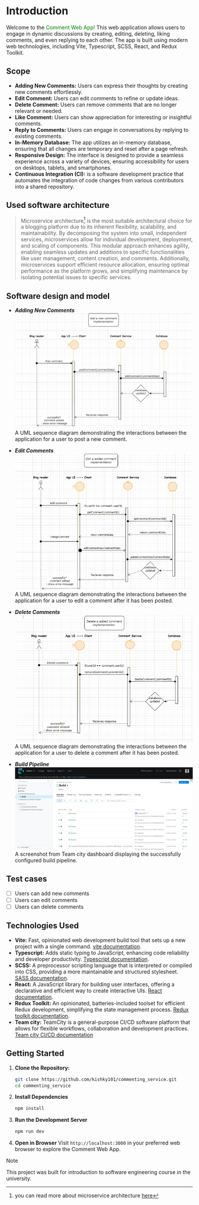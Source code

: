 # Introduction

Welcome to the <span style="color:green">Comment Web App!</span> This web application allows users to engage in dynamic discussions by creating, editing, deleting, liking comments, and even replying to each other. The app is built using modern web technologies, including Vite, Typescript, SCSS, React, and Redux Toolkit.

## Scope

- **Adding New Comments:** Users can express their thoughts by creating new comments effortlessly.
- **Edit Comment:** Users can edit comments to refine or update ideas.
- **Delete Comment:** Users can remove comments that are no longer relevant or needed.
- **Like Comment:** Users can show appreciation for interesting or insightful comments.
- **Reply to Comments:** Users can engage in conversations by replying to existing comments.
- **In-Memory Database:** The app utilizes an in-memory database, ensuring that all changes are temporary and reset after a page refresh.
- **Responsive Design:** The interface is designed to provide a seamless experience across a variety of devices, ensuring accessibility for users on desktops, tablets, and smartphones.
- **Continuous Integration (CI):** is a software development practice that automates the integration of code changes from various contributors into a shared repository. 

## Used software architecture

>Microservice architecture[^1] is the most suitable architectural choice for a blogging platform due to its inherent flexibility, scalability, and maintainability. By decomposing the system into small, independent services, microservices allow for individual development, deployment, and scaling of components. This modular approach enhances agility, enabling seamless updates and additions to specific functionalities like user management, content creation, and comments. Additionally, microservices support efficient resource allocation, ensuring optimal performance as the platform grows, and simplifying maintenance by isolating potential issues to specific services.

## Software design and model
- ***Adding New Comments***
    ![UML sequence diagram for adding a new comment implementation](./src/assets/images/add-new-comment.png)
    A UML sequence diagram demonstrating the interactions between the application for a user to post a new comment.

- ***Edit Comments***
    ![UML sequence diagram for editing a comment after It has been posted](./src/assets/images/edit-comment.png)
    A UML sequence diagram demonstrating the interactions between the application for a user to edit a comment after it has been posted.

- ***Delete Comments***
    ![UML sequence diagram for deleting a comment after it has been posted](./src/assets/images/delete-comment.png)
    A UML sequence diagram demonstrating the interactions between the application for a user to delete a comment after it has been posted. 

- ***Build Pipeline***
    ![A screenshot from TeamCity showing the successful build pipeline](./src/assets/images/build-pipeline.png)
    A screenshot from Team city dashboard displaying the successfully configured build pipeline.


## Test cases
- [ ] Users can add new comments
- [ ] Users can edit comments
- [ ] Users can delete comments

## Technologies Used

- **Vite:** Fast, opinionated web development build tool that sets up a new project with a single command. [vite documentation](https://vitejs.dev/guide/).
- **Typescript:** Adds static typing to JavaScript, enhancing code reliability and developer productivity. [Typescript documentation](https://www.typescriptlang.org/docs/).
- **SCSS:** A preprocessor scripting language that is interpreted or compiled into CSS, providing a more maintainable and structured stylesheet. [SASS documentation](https://sass-lang.com/documentation/).
- **React:** A JavaScript library for building user interfaces, offering a declarative and efficient way to create interactive UIs. [React documentation](https://react.dev/learn).
- **Redux Toolkit:** An opinionated, batteries-included toolset for efficient Redux development, simplifying the state management process. [Redux toolkit documentation](https://redux-toolkit.js.org/introduction/getting-started).
- **Team city:** TeamCity is a general-purpose CI/CD software platform that allows for flexible workflows, collaboration and development practices. [Team city CI/CD documentation](https://www.jetbrains.com/teamcity/ci-cd-guide/)

## Getting Started

1. **Clone the Repository:**
   ```bash
   git clone https://github.com/kishky101/commenting_service.git
   cd commenting_service


2. **Install Dependencies**
    ```bash
    npm install

3. **Run the Development Server**
    ```bash
    npm run dev

4. **Open in Browser**
    Visit ```http://localhost:3000``` in your preferred web browser to explore the Comment Web App.

> [!NOTE]
> This project was built for introduction to software engineering course in the university.

[^1]: you can read more about microservice architecture [here](https://en.wikipedia.org/wiki/Microservices)